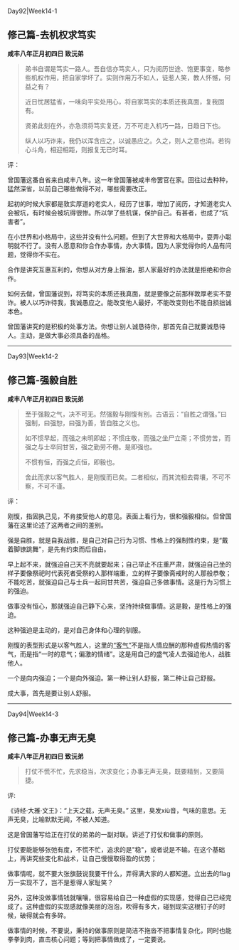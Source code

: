 Day92|Week14-1

## 修己篇-去机权求笃实

**咸丰八年正月初四日 致沅弟**

>弟书自谓是笃实一路人。吾自信亦笃实人，只为阅历世途、饱更事变，略参些机权作用，把自家学坏了。实则作用万不如人，徒惹人笑，教人怀憾，何益之有？
>
>近日忧居猛省，一味向平实处用心，将自家笃实的本质还我真面，复我固有。
>
>贤弟此刻在外，亦急须将笃实复还，万不可走入机巧一路，日趋日下也。
>
>纵人以巧诈来，我仍以浑含应之，以诚愚应之。久之，则人之意也消。若钩心斗角，相迎相距，则报复无已时耳。

评：


曾国藩这番自省来自咸丰八年。这一年曾国藩被咸丰帝罢官在家。回往过去种种，猛然深省，以前自己哪些做得不对，哪些需要改正。

起初的时候大家都是敦实厚道的老实人，经历了世事，增加了阅历，才知道老实人会被坑，有时候会被坑得很惨。所以学了些机谋，保护自己。有甚者，也成了“坑害者”。

在小世界和小格局中，这些并没有什么问题。但到了大世界和大格局中，耍弄小聪明就不行了。没有人愿意和你合作办事情，办大事情。因为人家觉得你的人品有问题，觉得你不实在。

合作是讲究互惠互利的，你想从对方身上揩油，那人家最好的办法就是拒绝和你合作。

如何去做，曾国藩说到，将笃实的本质还我真面，就是要像之前那样敦厚老实不耍诈。被人以巧诈待我，我诚愚应之。能改变他人最好，不能改变则也不能自损拙诚本色。

曾国藩讲究的是积极的处事方法。你想让别人诚恳待你，那首先自己就要诚恳待人。主动，是做大事必须具备的品格。

------

Day93|Week14-2

## 修己篇-强毅自胜

**咸丰八年正月初四日 致沅弟**

>至于强毅之气，决不可无。然强毅与刚愎有别。古语云：“自胜之谓强。”曰强制，曰强恕，曰强为善，皆自胜之义也。
>
>如不惯早起，而强之未明即起；不惯庄敬，而强之坐尸立斋；不惯劳苦，而强之与士卒同甘苦，强之勤劳不倦。是即强也。
>
>不惯有恒，而强之贞恒，即毅也。
>
>舍此而求以客气胜人，是刚愎而已矣。二者相似，而其流相去霄壤，不可不察，不可不谨。

评：

刚愎，指固执己见，不肯接受他人的意见。表面上看行为，很和强毅相似。但曾国藩在这里论述了这两者之间的差别。

强是自胜，就是自我战胜，是自己对自己行为习惯、性格上的强制性约束，是“戴着脚镣跳舞”，是先有约束而后自由。

早上起不来，就强迫自己天不亮就要起来；自己举止不庄重严肃，就强迫自己坐的样子要像祭祀时代表死者受祭的人那样端重，立的样子要像斋戒时的人那般恭敬；不能吃苦，就强迫自己与士兵一起同甘共苦，强迫自己多做事情。这是行为习惯上的强迫。

做事没有恒心，那就强迫自己静下心来，坚持持续做事情。这是毅，是性格上的强迫。

这种强迫是主动的，是对自己身体和心理的驯服。

刚愎的表型形式是以客气胜人，这里的[“客气”](https://zhidao.baidu.com/question/465638962.html)不是指人情应酬的那种虚假热情的客气，而是指“一时的意气；偏激的情绪”。这是用自己的盛气凌人去强迫他人，战胜他人。

一个是向内强迫；一个是向外强迫。第一种让别人舒服，第二种让自己舒服。

成大事，首先是要让别人舒服。

------

Day94|Week14-3

## 修己篇-办事无声无臭

**咸丰八年正月初四日 致沅弟**

>打仗不慌不忙，先求稳当，次求变化；办事无声无臭，既要精到，又要简捷。

评:

《诗经·大雅·文王》：“上天之载，无声无臭。” 这里，臭发xiù音，气味的意思。无声无臭，比喻默默无闻，不被人知道。

这是曾国藩写给正在打仗的弟弟的一副对联。讲述了打仗和做事的原则。

打仗要能能够张弛有度，不慌不忙，追求的是"稳"，或者说是不输。在这个基础上，再讲究些变化和战术，让自己慢慢取得盈的优势；

做事情呢，就不要大张旗鼓说我要干什么，弄得满大家的人都知道。立出去的flag万一实现不了，岂不是惹得人家耻笑？

另外，这种没做事情钱就嚷嚷，很容易给自己一种虚假的实现感，觉得自己已经完成了。这种虚假的实现感就像美丽的泡泡，吹得有多大，碰到现实这根钉子的时候，破得就会有多碎。

做事情的时候，不要说，秉持的做事原则是简洁不拖沓不把事情复杂化，同时也能拳拳到肉，直击核心问题；等到把事情做成了，一定要说。





